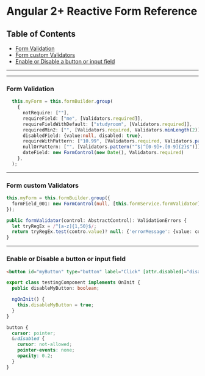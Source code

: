 # Angular 2+ Reactive Form Reference

## Table of Contents
  * [Form Validation](#Form-Validation)
  * [Form custom Validators](#Form-custom-Validators)
  * [Enable or Disable a button or input field](#Enable-or-Disable-a-button-or-input-field)

***

---
### Form Validation
```ts
  this.myForm = this.formBuilder.group(
    {
      notRequire: [""],
      requireField: ["me", [Validators.required]],
      requireFieldWithDefault: ["studyroom", [Validators.required]],
      requiredMin2: ["", [Validators.required, Validators.minLength(2)]],
      disabledField: {value:null, disabled: true},
      requireWithPattern: ["10.99", [Validators.required, Validators.pattern("^[0-9]+.[0-9]{2}$")]],
      nullOrPattern: ["", [Validators.pattern("^$|^[0-9]+.[0-9]{2}$")]],
      dateField: new FormControl(new Date(), Validators.required)
    },
  );
```



---
### Form custom Validators
```ts
this.myForm = this.formBuilder.group({
  formField_001: new FormControl(null, [this.formService.formValidator]),
});
```

```ts
public formValidator(control: AbstractControl): ValidationErrors {
  let tryRegEx = /^[a-z]{1,50}$/;
  return tryRegEx.test(contro.value)? null: {'errorMessage': {value: control.value});
}
```

---
### Enable or Disable a button or input field
```html
<button id="myButton" type="button" label="Click" [attr.disabled]="disableMyButton?'disabled':null"></button>
```

```ts
export class testingComponent implements OnInit {
  public disableMyButton: boolean;

  ngOnInit() {
    this.disableMyButton = true;
  }
}
```

```scss
button {
  cursor: pointer;
  &:disabled {
    cursor: not-allowed;
    pointer-events: none;
    opacity: 0.2;
  }
}
```
